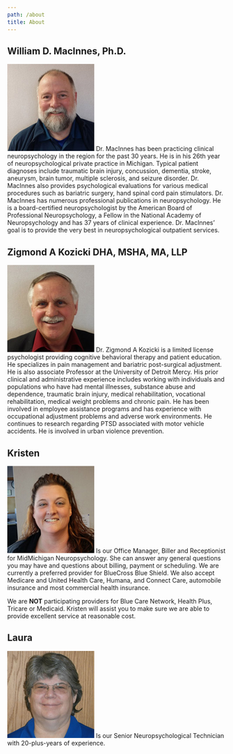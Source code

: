 ```yaml
---
path: /about
title: About
---
```


## William D. MacInnes, Ph.D.
![William D MacInnes](bill.jpg)
Dr. MacInnes has been practicing clinical neuropsychology in the region for the past 30 years. He is in his 26th year of neuropsychological private practice in Michigan. Typical patient diagnoses include traumatic brain injury, concussion, dementia, stroke, aneurysm, brain tumor, multiple sclerosis, and seizure disorder. Dr. MacInnes also provides psychological evaluations for various medical procedures such as bariatric surgery, hand spinal cord pain stimulators. Dr. MacInnes has numerous professional publications in neuropsychology. He is a board-certified neuropsychologist by the American Board of Professional Neuropsychology, a Fellow in the National Academy of Neuropsychology and has 37 years of clinical experience. Dr. MacInnes’ goal is to provide the very best in neuropsychological outpatient services.

## Zigmond A Kozicki DHA, MSHA, MA, LLP
![Zigmond A Kozicki](ziggy.jpg)
Dr. Zigmond A Kozicki is a limited license psychologist providing cognitive behavioral therapy and patient education. He specializes in pain management and bariatric post-surgical adjustment. He is also associate Professor at the University of Detroit Mercy. His prior clinical and administrative experience includes working with individuals and populations who have had mental illnesses, substance abuse and dependence, traumatic brain injury, medical rehabilitation, vocational rehabilitation, medical weight problems and chronic pain. He has been involved in employee assistance programs and has experience with occupational adjustment problems and adverse work environments. He continues to research regarding PTSD associated with motor vehicle accidents. He is involved in urban violence prevention.

## Kristen
![Kristen](kristen.jpg)
Is our Office Manager, Biller and Receptionist for MidMichigan Neuropsychology. She can answer any general questions you may have and questions about billing, payment or scheduling. We are currently a preferred provider for BlueCross Blue Shield. We also accept Medicare and United Health Care, Humana, and Connect Care, automobile insurance and most commercial health insurance.

We are **NOT** participating providers for Blue Care Network, Health Plus, Tricare or Medicaid. Kristen will assist you to make sure we are able to provide excellent service at reasonable cost.

## Laura
![Kristen](laura.jpg)
Is our Senior Neuropsychological Technician with 20-plus-years of experience.
